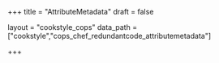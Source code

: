 +++
title = "AttributeMetadata"
draft = false

layout = "cookstyle_cops"
data_path = ["cookstyle","cops_chef_redundantcode_attributemetadata"]

+++

<!-- The content of this page is automatically generated from the
cops_chef_redundantcode_attributemetadata.yml file in github.com/chef/cookstyle/blob/master/docs-chef-io/data/cookstyle/. -->
